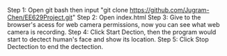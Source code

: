 Step 1: Open git bash then input "git clone https://github.com/Jugram-Chen/EE629Project.git"
Step 2: Open index.html
Step 3: Give to the browser's acess for web camera permissions, now you can see what  web camera is recording.
Step 4: Click Start Dection, then the program would start to dectect human's face and show its location.
Step 5: Click Stop Dectection to end the dectection.
